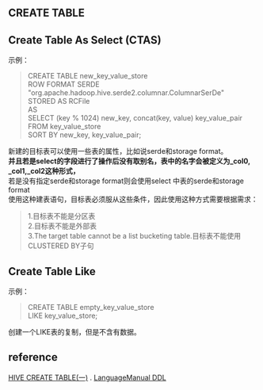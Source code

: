 ## CREATE TABLE 
## Create Table As Select (CTAS)
示例：
> CREATE TABLE new_key_value_store  
   ROW FORMAT SERDE "org.apache.hadoop.hive.serde2.columnar.ColumnarSerDe"  
   STORED AS RCFile  
   AS  
SELECT (key % 1024) new_key, concat(key, value) key_value_pair  
FROM key_value_store  
SORT BY new_key, key_value_pair;  

新建的目标表可以使用一些表的属性，比如说serde和storage format。  
**并且若是select的字段进行了操作后没有取别名，表中的名字会被定义为_col0, _col1,_col2这种形式，**  
若是没有指定serde和storage format则会使用select 中表的serde和storage format   
使用这种建表语句，目标表必须服从这些条件，因此使用这种方式需要根据需求：   
> 1.目标表不能是分区表   
2.目标表不能是外部表   
3.The target table cannot be a list bucketing table.目标表不能使用CLUSTERED BY子句
## Create Table Like
示例：  
> CREATE TABLE empty_key_value_store  
LIKE key_value_store;

创建一个LIKE表的复制，但是不含有数据。

## reference
[HIVE CREATE TABLE(一)](https://blog.csdn.net/mhtian2015/article/details/78770176) . 
[LanguageManual DDL](https://cwiki.apache.org/confluence/display/Hive/LanguageManual+DDL)
